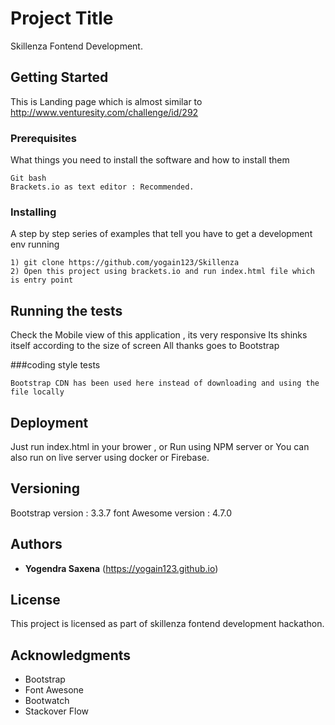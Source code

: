 # Project Title

Skillenza Fontend Development.

## Getting Started

This is Landing page which is almost similar to http://www.venturesity.com/challenge/id/292

### Prerequisites

What things you need to install the software and how to install them

```
Git bash
Brackets.io as text editor : Recommended.

```

### Installing

A step by step series of examples that tell you have to get a development env running

```
1) git clone https://github.com/yogain123/Skillenza
2) Open this project using brackets.io and run index.html file which is entry point
```


## Running the tests

Check the Mobile view of this application , its very responsive
Its shinks itself according to the size of screen
All thanks goes to Bootstrap



###coding style tests

```
Bootstrap CDN has been used here instead of downloading and using the file locally
```

## Deployment

Just run index.html in your brower , or
Run using NPM server or
You can also run on live server using docker or Firebase.


## Versioning

Bootstrap version : 3.3.7
font Awesome version : 4.7.0

## Authors

* **Yogendra Saxena** (https://yogain123.github.io)

## License

This project is licensed as part of skillenza fontend development hackathon.

## Acknowledgments

* Bootstrap
* Font Awesone
* Bootwatch
* Stackover Flow
